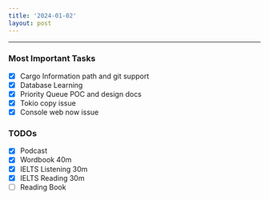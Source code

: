 ```yaml
---
title: '2024-01-02'
layout: post
---
```


---

### Most Important Tasks

- [x] Cargo Information path and git support
- [x] Database Learning
- [x] Priority Queue POC and design docs
- [x] Tokio copy issue
- [x] Console web now issue

### TODOs

- [x] Podcast
- [x] Wordbook 40m
- [x] IELTS Listening 30m
- [x] IELTS Reading 30m
- [ ] Reading Book
